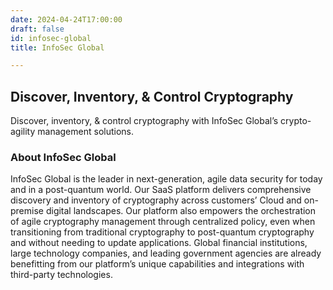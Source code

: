 ```yaml
---
date: 2024-04-24T17:00:00
draft: false
id: infosec-global
title: InfoSec Global

---
```


## Discover, Inventory, & Control Cryptography

Discover, inventory, & control cryptography with InfoSec Global’s crypto-agility management solutions.

### About InfoSec Global

InfoSec Global is the leader in next-generation, agile data security for today and in a post-quantum world. Our SaaS platform delivers comprehensive discovery and inventory of cryptography across customers’ Cloud and on-premise digital landscapes. Our platform also empowers the orchestration of agile cryptography management through centralized policy, even when transitioning from traditional cryptography to post-quantum cryptography and without needing to update applications. Global financial institutions, large technology companies, and leading government agencies are already benefitting from our platform’s unique capabilities and integrations with third-party technologies.